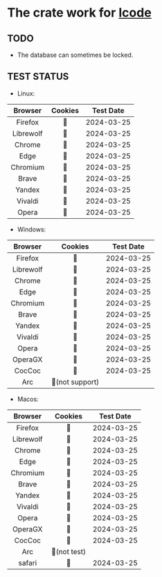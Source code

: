 # The crate work for [lcode](https://crates.io/crates/lcode)

## TODO

- The database can sometimes be locked.

## TEST STATUS

- Linux:

|  Browser  | Cookies | Test Date  |
| :-------: | :-----: | :--------: |
|  Firefox  |   🔑    | 2024-03-25 |
| Librewolf |   🔑    | 2024-03-25 |
|  Chrome   |   🔑    | 2024-03-25 |
|   Edge    |   🔑    | 2024-03-25 |
| Chromium  |   🔑    | 2024-03-25 |
|   Brave   |   🔑    | 2024-03-25 |
|  Yandex   |   🔑    | 2024-03-25 |
|  Vivaldi  |   🔑    | 2024-03-25 |
|   Opera   |   🔑    | 2024-03-25 |

- Windows:

|  Browser  |     Cookies     | Test Date  |
| :-------: | :-------------: | :--------: |
|  Firefox  |       🔑        | 2024-03-25 |
| Librewolf |       🔑        | 2024-03-25 |
|  Chrome   |       🔑        | 2024-03-25 |
|   Edge    |       🔑        | 2024-03-25 |
| Chromium  |       🔑        | 2024-03-25 |
|   Brave   |       🔑        | 2024-03-25 |
|  Yandex   |       🔑        | 2024-03-25 |
|  Vivaldi  |       🔑        | 2024-03-25 |
|   Opera   |       🔑        | 2024-03-25 |
|  OperaGX  |       🔑        | 2024-03-25 |
|  CocCoc   |       🔑        | 2024-03-25 |
|    Arc    | 🚫(not support) |            |

- Macos:

|  Browser  |   Cookies    | Test Date  |
| :-------: | :----------: | :--------: |
|  Firefox  |      🔑      | 2024-03-25 |
| Librewolf |      🔑      | 2024-03-25 |
|  Chrome   |      🔑      | 2024-03-25 |
|   Edge    |      🔑      | 2024-03-25 |
| Chromium  |      🔑      | 2024-03-25 |
|   Brave   |      🔑      | 2024-03-25 |
|  Yandex   |      🔑      | 2024-03-25 |
|  Vivaldi  |      🔑      | 2024-03-25 |
|   Opera   |      🔑      | 2024-03-25 |
|  OperaGX  |      🔑      | 2024-03-25 |
|  CocCoc   |      🔑      | 2024-03-25 |
|    Arc    | 🚫(not test) |            |
|  safari   |      🔑      | 2024-03-25 |
